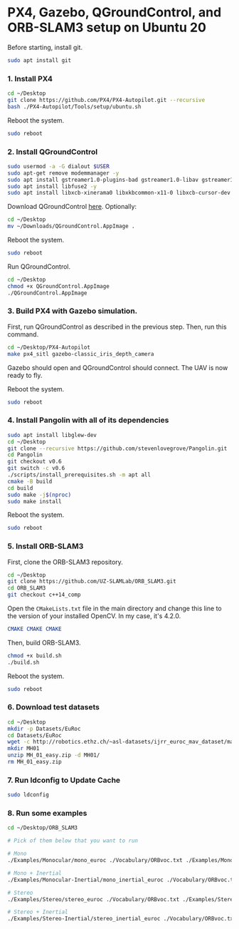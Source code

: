 # PX4, Gazebo, QGroundControl, and ORB-SLAM3 setup on Ubuntu 20

Before starting, install git.
```bash
sudo apt install git
```

### 1. Install PX4
```bash
cd ~/Desktop
git clone https://github.com/PX4/PX4-Autopilot.git --recursive
bash ./PX4-Autopilot/Tools/setup/ubuntu.sh
```
Reboot the system.
```bash
sudo reboot
```

### 2. Install QGroundControl
```bash
sudo usermod -a -G dialout $USER
sudo apt-get remove modemmanager -y
sudo apt install gstreamer1.0-plugins-bad gstreamer1.0-libav gstreamer1.0-gl -y
sudo apt install libfuse2 -y
sudo apt install libxcb-xinerama0 libxkbcommon-x11-0 libxcb-cursor-dev -y
```
Download QGroundControl [here](https://d176tv9ibo4jno.cloudfront.net/latest/QGroundControl.AppImage).
Optionally:
```bash
cd ~/Desktop
mv ~/Downloads/QGroundControl.AppImage .
```
Reboot the system.
```bash
sudo reboot
```
Run QGroundControl.
```bash
cd ~/Desktop
chmod +x QGroundControl.AppImage
./QGroundControl.AppImage
```

### 3. Build PX4 with Gazebo simulation.
First, run QGroundControl as described in the previous step.
Then, run this command.
```bash
cd ~/Desktop/PX4-Autopilot
make px4_sitl gazebo-classic_iris_depth_camera
```
Gazebo should open and QGroundControl should connect. The UAV is now ready to fly.

Reboot the system.
```bash
sudo reboot
```

### 4. Install Pangolin with all of its dependencies
```bash
sudo apt install libglew-dev
cd ~/Desktop
git clone --recursive https://github.com/stevenlovegrove/Pangolin.git
cd Pangolin
git checkout v0.6
git switch -c v0.6
./scripts/install_prerequisites.sh -m apt all
cmake -B build
cd build
sudo make -j$(nproc)
sudo make install
```

Reboot the system.
```bash
sudo reboot
```

### 5. Install ORB-SLAM3
First, clone the ORB-SLAM3 repository.
```bash
cd ~/Desktop
git clone https://github.com/UZ-SLAMLab/ORB_SLAM3.git
cd ORB_SLAM3
git checkout c++14_comp
```
Open the `CMakeLists.txt` file in the main directory and change this line to the version of your installed OpenCV. In my case, it's 4.2.0.
```cmake
CMAKE CMAKE CMAKE
```
Then, build ORB-SLAM3.
```bash
chmod +x build.sh
./build.sh
```

Reboot the system.
```bash
sudo reboot
```

### 6. Download test datasets
```bash
cd ~/Desktop
mkdir -p Datasets/EuRoc
cd Datasets/EuRoc
wget -c http://robotics.ethz.ch/~asl-datasets/ijrr_euroc_mav_dataset/machine_hall/MH_01_easy/MH_01_easy.zip
mkdir MH01
unzip MH_01_easy.zip -d MH01/
rm MH_01_easy.zip
```

### 7. Run ldconfig to Update Cache
```bash
sudo ldconfig
```

### 8. Run some examples
```bash
cd ~/Desktop/ORB_SLAM3

# Pick of them below that you want to run

# Mono
./Examples/Monocular/mono_euroc ./Vocabulary/ORBvoc.txt ./Examples/Monocular/EuRoC.yaml ~/Desktop/Datasets/EuRoc/MH01 ./Examples/Monocular/EuRoC_TimeStamps/MH01.txt dataset-MH01_mono

# Mono + Inertial
./Examples/Monocular-Inertial/mono_inertial_euroc ./Vocabulary/ORBvoc.txt ./Examples/Monocular-Inertial/EuRoC.yaml ~/Desktop/Datasets/EuRoc/MH01 ./Examples/Monocular-Inertial/EuRoC_TimeStamps/MH01.txt dataset-MH01_monoi

# Stereo
./Examples/Stereo/stereo_euroc ./Vocabulary/ORBvoc.txt ./Examples/Stereo/EuRoC.yaml ~/Desktop/Datasets/EuRoc/MH01 ./Examples/Stereo/EuRoC_TimeStamps/MH01.txt dataset-MH01_stereo

# Stereo + Inertial
./Examples/Stereo-Inertial/stereo_inertial_euroc ./Vocabulary/ORBvoc.txt ./Examples/Stereo-Inertial/EuRoC.yaml ~/Desktop/Datasets/EuRoc/MH01 ./Examples/Stereo-Inertial/EuRoC_TimeStamps/MH01.txt dataset-MH01_stereoi
```
